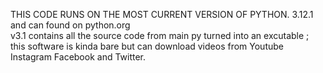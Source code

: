 THIS CODE RUNS ON THE MOST CURRENT VERSION OF PYTHON.  3.12.1 and can found on python.org                                                                         
v3.1 contains all the source code from main py turned into an excutable ; this software is kinda bare but can download videos from Youtube Instagram Facebook and Twitter.
